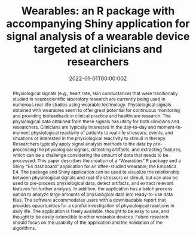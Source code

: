 ---
title: "Wearables: an R package with accompanying Shiny application for signal analysis of a wearable device targeted at clinicians and researchers"
authors:
- P. de Looff
- R. Duursma
- Noordzij. Noordzi
- M. L. M.
- S. Taylor
- admin
- F. Scheepers
- K. De Schepper
- S. Koldijk
date: "2022-01-01T00:00:00Z"
doi: ""

author_notes:
- ""
- ""
- ""
- ""
- ""
- ""
- ""
- ""
- ""

# Schedule page publish date (NOT publication's date).
publishDate: "2022-01-01T00:00:00Z"

# Publication type.
# Legend: 0 = Uncategorized; 1 = Conference paper; 2 = Journal article;
# 3 = Preprint / Working Paper; 4 = Report; 5 = Book; 6 = Book section;
# 7 = Thesis; 8 = Patent
publication_types: ["2"]

# Publication name and optional abbreviated publication name.
publication: In *Frontiers in behavioral neuroscience* 
publication_short: In *Frontiers in behavioral neuroscience* 

abstract: "Physiological signals (e.g., heart rate, skin conductance) that were traditionally studied in neuroscientific laboratory research are currently being used in numerous real-life studies using wearable technology. Physiological signals obtained with wearables seem to offer great potential for continuous monitoring and providing biofeedback in clinical practice and healthcare research. The physiological data obtained from these signals has utility for both clinicians and researchers. Clinicians are typically interested in the day-to-day and moment-to-moment physiological reactivity of patients to real-life stressors, events, and situations or interested in the physiological reactivity to stimuli in therapy. Researchers typically apply signal analysis methods to the data by pre-processing the physiological signals, detecting artifacts, and extracting features, which can be a challenge considering the amount of data that needs to be processed. This paper describes the creation of a “Wearables” R package and a Shiny “E4 dashboard” application for an often-studied wearable, the Empatica E4. The package and Shiny application can be used to visualize the relationship between physiological signals and real-life stressors or stimuli, but can also be used to pre-process physiological data, detect artifacts, and extract relevant features for further analysis. In addition, the application has a batch process option to analyze large amounts of physiological data into ready-to-use data files. The software accommodates users with a downloadable report that provides opportunities for a careful investigation of physiological reactions in daily life. The application is freely available, thought to be easy to use, and thought to be easily extendible to other wearable devices. Future research should focus on the usability of the application and the validation of the algorithms."
# Summary. An optional shortened abstract.
summary: "Physiological signals like heart rate and skin conductance collected from wearable devices open up a range of interesting research for clinicians and psychologists, including studying physiological reactivity to daily events and stressors. We introduce a new R package and application for analyzing wearable physiological data which enables large scale processing, and ease of use in gaining insight into this data."

tags:
featured: false

links:
- name: R Package
  url: https://github.com/PCdLf/wearables
url_pdf: https://www.frontiersin.org/articles/10.3389/fnbeh.2022.856544/pdf
url_code: https://github.com/PCdLf/e4dashboard
url_dataset: ''
url_poster: ''
url_project: ''
url_slides: ''
url_source: ''
url_video: ''

# Featured image
# To use, add an image named `featured.jpg/png` to your page's folder. 
image:
  caption: ''
  focal_point: Center
  preview_only: false

# Associated Projects (optional).
#   Associate this publication with one or more of your projects.
#   Simply enter your project's folder or file name without extension.
#   E.g. `internal-project` references `content/project/internal-project/index.md`.
#   Otherwise, set `projects: []`.
projects: []

# Slides (optional).
#   Associate this publication with Markdown slides.
#   Simply enter your slide deck's filename without extension.
#   E.g. `slides: "example"` references `content/slides/example/index.md`.
#   Otherwise, set `slides: ""`.
slides: ""
---